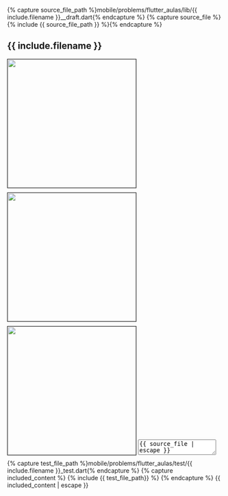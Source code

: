 {% capture source_file_path %}mobile/problems/flutter_aulas/lib/{{ include.filename }}__draft.dart{% endcapture %}
{% capture source_file %}{% include {{ source_file_path }} %}{% endcapture %}

## {{ include.filename }}

<img src="goldens/{{ include.filename }}01.png" width="300" style="border: 1px solid; margin-bottom: 10px;" onerror="this.style='display: none;'">
<img src="goldens/{{ include.filename }}02.png" width="300" style="border: 1px solid; margin-bottom: 10px;" onerror="this.style='display: none;'">
<img src="goldens/{{ include.filename }}03.png" width="300" style="border: 1px solid; margin-bottom: 10px;" onerror="this.style='display: none;'">

<textarea class="code lang-flutter" data-filename="flutter_aulas/lib/{{ include.filename }}.dart">{{ source_file | escape }}
</textarea>

<div class="testcode">
{% capture test_file_path %}mobile/problems/flutter_aulas/test/{{ include.filename }}_test.dart{% endcapture %}
{% capture included_content %}
  {% include {{ test_file_path}} %}
{% endcapture %}
{{ included_content | escape }}
</div>